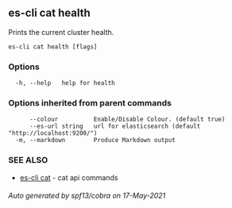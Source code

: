 ## es-cli cat health

Prints the current cluster health.

```
es-cli cat health [flags]
```

### Options

```
  -h, --help   help for health
```

### Options inherited from parent commands

```
      --colour          Enable/Disable Colour. (default true)
      --es-url string   url for elasticsearch (default "http://localhost:9200/")
  -m, --markdown        Produce Markdown output
```

### SEE ALSO

* [es-cli cat](es-cli_cat.md)	 - cat api commands

###### Auto generated by spf13/cobra on 17-May-2021

